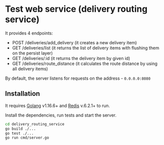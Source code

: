 # Test web service (delivery routing service)

It provides 4 endpoints:
- POST     /deliveries/add_delivery     (it creates a new delivery item)
- GET      /deliveries/list             (it returns the list of delivery items with flushing them on the persist layer)
- GET      /deliveries/:id              (it returns the delivery item by given id)
- GET      /deliveries/route_distance   (it calculates the route distance by using all delivery items)

By default, the server listens for requests on the address - `0.0.0.0:8080`

## Installation

It requires [Golang](https://golang.org/) v1.16.6+ and [Redis](https://redis.io/) v.6.2.1+ to run.

Install the dependencies, run tests and start the server.

```sh
cd delivery_routing_service
go build ./...
go test ./...
go run cmd/server.go
```
